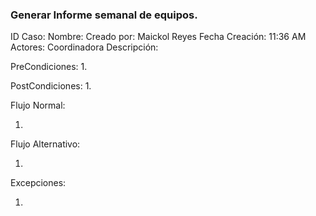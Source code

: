 ### Generar Informe semanal de equipos.


ID Caso: 
Nombre: 
Creado por: Maickol Reyes
Fecha Creación: 11:36 AM
Actores: Coordinadora
Descripción: 

PreCondiciones:
  1. 

PostCondiciones:
  1. 

Flujo Normal:

1. 

Flujo Alternativo:

1. 

Excepciones:

1. 